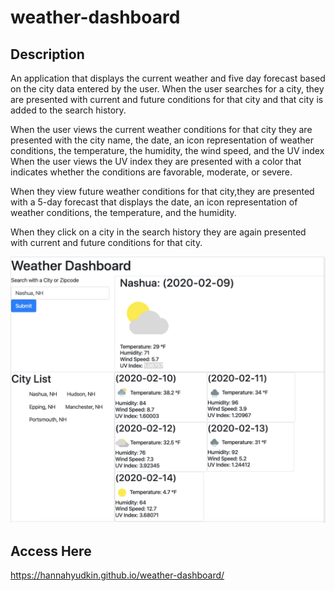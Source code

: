 # weather-dashboard

## Description

An application that displays the current weather and five day forecast based on the city data entered by the user. When the user searches for a city, they are presented with current and future conditions for that city and that city is added to the search history.

When the user views the current weather conditions for that city they are presented with the city name, the date, an icon representation of weather conditions, the temperature, the humidity, the wind speed, and the UV index
When the user views the UV index they are presented with a color that indicates whether the conditions are favorable, moderate, or severe.

When they view future weather conditions for that city,they are presented with a 5-day forecast that displays the date, an icon representation of weather conditions, the temperature, and the humidity.

When they click on a city in the search history they are again presented with current and future conditions for that city.

![Image 1](https://github.com/HannahYudkin/weather-dashboard/blob/master/assets/icons/weather-deashboard.png)

## Access Here

https://hannahyudkin.github.io/weather-dashboard/
